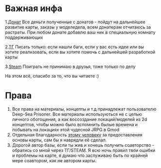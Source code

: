 # Важная инфа
1.[Донат](https://www.donationalerts.com/r/aiaramitgmod) Все деньги полученные с донатов - пойдут на дальнейшее развитие карты, заказы у моделедела, всем донатерам отчитаюсь за растраты. При любом донате добавлю ваш ник в специальную комнату поддерживающих

2.[ТГ](https://t.me/aiaramit) Писать только: если нашли баги, если у вас есть идеи или вы хотите реализовать, если вы хотите помочь с дальнейшей разработкой карты

3.[Steam](https://steamcommunity.com/id/Aiaramit/) Поиграть не принимаю в друзья, тоже только по делу

На этом всё, спасибо за то, что вы читаете :)

# Права
1. Все права на материалы, концепты и т.д принадлежат пользователю Deep-Sea Prisoner. Все материалы используються не с целью личного обогощения, а как воссоздание локаций/моделей из 2d концептов, чтобы можно было вспомнить былые времена и побывать на локациях этой чудесной JRPG в Gmod
2. Отдельная благодарность [этому человеку](https://steamcommunity.com/profiles/76561198959767048) за предоставления основы карты, сам бы я наврядли её сделал.
3. Дорогой автор базы, если ты жив и хочешь получить соавторство - обратись со мной через ТГ/STEAM. Я всю ночь правил твои ошибки и проблемы на карте, я думаю что заслуживаю быть по крайней мере соавтором, как не автором карты.
